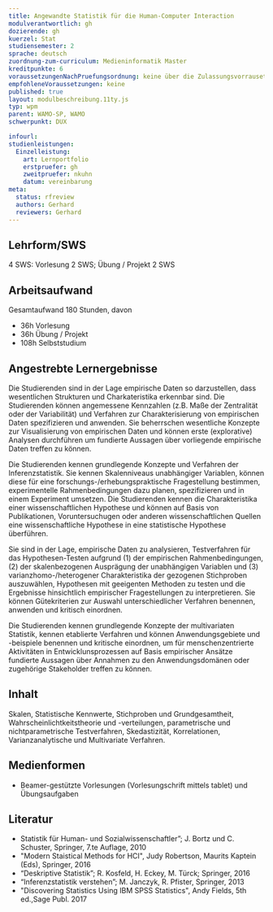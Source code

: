 ```yaml
---
title: Angewandte Statistik für die Human-Computer Interaction
modulverantwortlich: gh
dozierende: gh
kuerzel: Stat
studiensemester: 2
sprache: deutsch
zuordnung-zum-curriculum: Medieninformatik Master
kreditpunkte: 6
voraussetzungenNachPruefungsordnung: keine über die Zulassungsvorrausetzungen zum Studium hinausgehenden
empfohleneVoraussetzungen: keine
published: true
layout: modulbeschreibung.11ty.js
typ: wpm
parent: WAMO-SP, WAMO
schwerpunkt: DUX

infourl: 
studienleistungen:
  Einzelleistung:
    art: Lernportfolio
    erstpruefer: gh
    zweitpruefer: nkuhn
    datum: vereinbarung
meta:
  status: rfreview   
  authors: Gerhard
  reviewers: Gerhard
---
```


## Lehrform/SWS

4 SWS: Vorlesung 2 SWS; Übung / Projekt 2 SWS

## Arbeitsaufwand
Gesamtaufwand 180 Stunden, davon
- 36h Vorlesung
- 36h Übung / Projekt
- 108h Selbststudium

## Angestrebte Lernergebnisse

Die Studierenden sind in der Lage empirische Daten so darzustellen, dass wesentlichen Strukturen und Charkateristika erkennbar sind. Die Studierenden können angemessene Kennzahlen (z.B. Maße der Zentralität oder der Variabilität) und Verfahren zur Charakterisierung von empirischen Daten spezifizieren und anwenden. Sie beherrschen wesentliche Konzepte zur Visualisierung von empirischen Daten und können erste (explorative) Analysen durchführen um fundierte Aussagen über vorliegende empirische Daten treffen zu können.

Die Studierenden kennen grundlegende Konzepte und Verfahren der Inferenzstatistik. Sie kennen Skalenniveaus unabhängiger Variablen, können diese für eine forschungs-/erhebungspraktische Fragestellung bestimmen, experimentelle Rahmenbedingungen dazu planen, spezifizieren und in einem Experiment umsetzen. Die Studierenden kennen die Charakteristika einer wissenschaftlichen Hypothese und können auf Basis von Publikationen, Voruntersuchugen oder anderen wissenschaftlichen Quellen eine wissenschaftliche Hypothese in eine statistische Hypothese überführen. 

Sie sind in der Lage, empirische Daten zu analysieren, Testverfahren für das Hypothesen-Testen aufgrund (1) der empirischen Rahmenbedingungen, (2) der skalenbezogenen Ausprägung der unabhängigen Variablen und (3) varianzhomo-/heterogener Charakteristika der gezogenen Stichproben auszuwählen, Hypothesen mit geeigenten Methoden zu testen und die Ergebnisse hinsichtlich empirischer Fragestellungen zu interpretieren. Sie können Gütekriterien zur Auswahl unterschiedlicher Verfahren benennen, anwenden und kritisch einordnen. 

Die Studierenden kennen grundlegende Konzepte der multivariaten Statistik, kennen etablierte Verfahren und können Anwendungsgebiete und -beispiele benennen und kritische einordnen, um für menschenzentrierte Aktivitäten in Entwicklunsprozessen auf Basis empirischer Ansätze fundierte Aussagen über Annahmen zu den Anwendungsdomänen oder zugehörige Stakeholder treffen zu können.

## Inhalt

Skalen, Statistische Kennwerte, Stichproben und Grundgesamtheit, Wahrscheinlichtkeitstheorie und -verteilungen, parametrische und nichtparametrische Testverfahren, Skedastizität, Korrelationen, Varianzanalytische und Multivariate Verfahren.

## Medienformen
-	Beamer-gestützte Vorlesungen (Vorlesungschrift mittels tablet) und Übungsaufgaben

## Literatur
- Statistik für Human- und Sozialwissenschaftler”; J. Bortz und C. Schuster, Springer, 7.te Auflage, 2010
- "Modern Staistical Methods for HCI", Judy Robertson, Maurits Kaptein (Eds), Springer, 2016
- “Deskriptive Statistik”; R. Kosfeld, H. Eckey, M. Türck; Springer,  2016
- “Inferenzstatistik verstehen”; M. Janczyk, R. Pfister, Springer, 2013
- "Discovering Statistics Using IBM SPSS Statistics", Andy Fields, 5th ed.,Sage Publ. 2017
